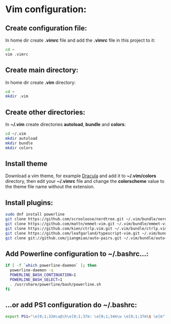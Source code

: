 # Vim configuration:

## Create configuration file:

In home dir create **.vimrc** file and add the **.vimrc** file in this project to it:

```sh
cd ~
vim .vimrc
```

## Create main directory:

 In home dir create **.vim** directory:
	
```sh
cd ~
mkdir .vim
```

## Create other directories:

In **~/.vim** create directories **autoload**, **bundle** and **colors**:

```sh
cd ~/.vim
mkdir autoload
mkdir bundle
mkdir colors
```

## Install theme 

Download a vim theme, for example [Dracula](https://draculatheme.com/vim/) and add it to **~/.vim/colors** directory, then edit your **~/.vimrc** file and change the **colorscheme** value to the theme file name without the extension.

## Install plugins:

```sh
sudo dnf install powerline
git clone https://github.com/scrooloose/nerdtree.git ~/.vim/bundle/nerdtree	
git clone https://github.com/mattn/emmet-vim.git ~/.vim/bundle/emmet-vim
git clone https://github.com/kien/ctrlp.vim.git ~/.vim/bundle/ctrlp.vim
git clone https://github.com/leafgarland/typescript-vim.git ~/.vim/bundle/typescript-vim
git clone git://github.com/jiangmiao/auto-pairs.git ~/.vim/bundle/auto-pairs
```

## Add Powerline configuration to ~/.bashrc...:

```sh
if [ -f `which powerline-daemon` ]; then
  powerline-daemon -q
  POWERLINE_BASH_CONTINUATION=1
  POWERLINE_BASH_SELECT=1
  . /usr/share/powerline/bash/powerline.sh
fi
```

## ...or add PS1 configuration do ~/.bashrc:

```sh
export PS1="\e[0;1;32m\u@\h\e[0;1;37m: \e[0;1;34m\w \e[0;1;37m\$ \e[m"
```
